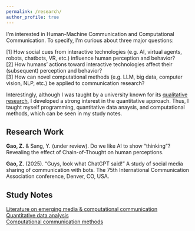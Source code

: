 ```yaml
---
permalink: /research/
author_profile: true
---
```


I'm interested in Human-Machine Communication and Computational Communication. To specify, I'm curious about three major questions:  

[1] How social cues from interactive technologies (e.g. AI, virtual agents, robots, chatbots, VR, etc.) influence human perception and behavior?  
[2] How humans’ actions toward interactive technologies affect their (subsequent) perception and behavior?  
[3] How can novel computational methods (e.g. LLM, big data, computer vision, NLP, etc.) be applied to communication research?   

Interestingly, although I was taught by a university known for its [qualitative research](https://www.gla.ac.uk/research/az/gumg/ourpurpose/), I developed a strong interest in the quantitative approach. Thus, I taught myself programming, quantitative data anaysis, and computational methods, which can be seen in my study notes.

Research Work
---
**Gao, Z.** & Sang, Y. (under review). Do we like AI to show “thinking”? Revealing the effect of Chain-of-Thought on human perceptions.  

**Gao, Z.** (2025). “Guys, look what ChatGPT said!” A study of social media sharing of communication with bots. The 75th International Communication Association conference, Denver, CO, USA.


Study Notes
---
<a href="https://lv7w5nvrr9.feishu.cn/docx/DFmadtvlaoI4qYxjyQIc1y3enOe">Literature on emerging media & computational communication</a>  
<a href="https://lv7w5nvrr9.feishu.cn/docx/GycidyhvDo3HPoxRuGpcFxtknSf">Quantitative data analysis</a>  
<a href="https://lv7w5nvrr9.feishu.cn/docx/SmmBddmssoEIpExdIqNcSWyVnzc">Computational communication methods</a>



